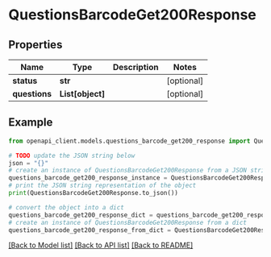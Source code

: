 # QuestionsBarcodeGet200Response


## Properties

Name | Type | Description | Notes
------------ | ------------- | ------------- | -------------
**status** | **str** |  | [optional] 
**questions** | **List[object]** |  | [optional] 

## Example

```python
from openapi_client.models.questions_barcode_get200_response import QuestionsBarcodeGet200Response

# TODO update the JSON string below
json = "{}"
# create an instance of QuestionsBarcodeGet200Response from a JSON string
questions_barcode_get200_response_instance = QuestionsBarcodeGet200Response.from_json(json)
# print the JSON string representation of the object
print(QuestionsBarcodeGet200Response.to_json())

# convert the object into a dict
questions_barcode_get200_response_dict = questions_barcode_get200_response_instance.to_dict()
# create an instance of QuestionsBarcodeGet200Response from a dict
questions_barcode_get200_response_from_dict = QuestionsBarcodeGet200Response.from_dict(questions_barcode_get200_response_dict)
```
[[Back to Model list]](../README.md#documentation-for-models) [[Back to API list]](../README.md#documentation-for-api-endpoints) [[Back to README]](../README.md)


